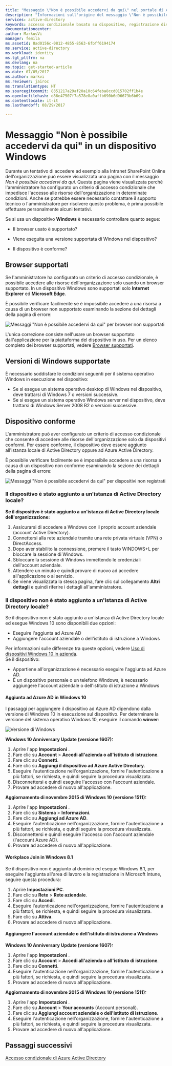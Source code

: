 ```yaml
---
title: "Messaggio \"Non è possibile accedervi da qui\" nel portale di Azure da un dispositivo Windows | Microsoft Docs"
description: "Informazioni sull'origine del messaggio \"Non è possibile accedervi da qui\" e su cosa controllare per evitarlo."
services: active-directory
keywords: accesso condizionale basato su dispositivo, registrazione dispositivo, abilitare registrazione dispositivo, registrazione dispositivo e software MDM
documentationcenter: 
author: MarkusVi
manager: femila
ms.assetid: 8ad0156c-0812-4855-8563-6fbff6194174
ms.service: active-directory
ms.workload: identity
ms.tgt_pltfrm: na
ms.devlang: na
ms.topic: get-started-article
ms.date: 07/05/2017
ms.author: markvi
ms.reviewer: jairoc
ms.translationtype: HT
ms.sourcegitcommit: 8351217a29af20a10c64feba8ccd015702ff1b4e
ms.openlocfilehash: d86e47507f7a578e8a0affb690b6d96673b6b69a
ms.contentlocale: it-it
ms.lasthandoff: 08/29/2017

---
```

# <a name="you-cant-get-there-from-here-on-a-windows-device"></a>Messaggio "Non è possibile accedervi da qui" in un dispositivo Windows

Durante un tentativo di accedere ad esempio alla Intranet SharePoint Online dell'organizzazione può essere visualizzata una pagina con il messaggio *Non è possibile accedervi da qui*. Questa pagina viene visualizzata perché l'amministratore ha configurato un criterio di accesso condizionale che impedisce l'accesso alle risorse dell'organizzazione in determinate condizioni. Anche se potrebbe essere necessario contattare il supporto tecnico o l'amministratore per risolvere questo problema, è prima possibile effettuare personalmente alcuni tentativi.

Se si usa un dispositivo **Windows** è necessario controllare quanto segue:

- Il browser usato è supportato?

- Viene eseguita una versione supportata di Windows nel dispositivo?

- Il dispositivo è conforme?






## <a name="supported-browser"></a>Browser supportati

Se l'amministratore ha configurato un criterio di accesso condizionale, è possibile accedere alle risorse dell'organizzazione solo usando un browser supportato. In un dispositivo Windows sono supportati solo **Internet Explorer** ed **Microsoft Edge**.

È possibile verificare facilmente se è impossibile accedere a una risorsa a causa di un browser non supportato esaminando la sezione dei dettagli della pagina di errore:

![Messaggi "Non è possibile accedervi da qui" per browser non supportati](./media/active-directory-conditional-access-device-remediation/02.png "Scenario")

L'unica correzione consiste nell'usare un browser supportato dall'applicazione per la piattaforma del dispositivo in uso. Per un elenco completo dei browser supportati, vedere [Browser supportati](active-directory-conditional-access-supported-apps.md).  


## <a name="supported-versions-of-windows"></a>Versioni di Windows supportate

È necessario soddisfare le condizioni seguenti per il sistema operativo Windows in esecuzione nel dispositivo: 

- Se si esegue un sistema operativo desktop di Windows nel dispositivo, deve trattarsi di Windows 7 o versioni successive.
- Se si esegue un sistema operativo Windows server nel dispositivo, deve trattarsi di Windows Server 2008 R2 o versioni successive. 


## <a name="compliant-device"></a>Dispositivo conforme

L'amministratore può aver configurato un criterio di accesso condizionale che consente di accedere alle risorse dell'organizzazione solo da dispositivi conformi. Per essere conforme, il dispositivo deve essere aggiunto all'istanza locale di Active Directory oppure ad Azure Active Directory.

È possibile verificare facilmente se è impossibile accedere a una risorsa a causa di un dispositivo non conforme esaminando la sezione dei dettagli della pagina di errore:
 
![Messaggi "Non è possibile accedervi da qui" per dispositivi non registrati](./media/active-directory-conditional-access-device-remediation/01.png "Scenario")


### <a name="is-your-device-joined-to-an-on-premises-active-directory"></a>Il dispositivo è stato aggiunto a un'istanza di Active Directory locale?

**Se il dispositivo è stato aggiunto a un'istanza di Active Directory locale dell'organizzazione:**

1. Assicurarsi di accedere a Windows con il proprio account aziendale (account Active Directory).
2. Connettersi alla rete aziendale tramite una rete privata virtuale (VPN) o DirectAccess.
3. Dopo aver stabilito la connessione, premere il tasto WINDOWS+L per bloccare la sessione di Windows.
4. Sbloccare la sessione di Windows immettendo le credenziali dell'account aziendale.
5. Attendere un minuto e quindi provare di nuovo ad accedere all'applicazione o al servizio.
6. Se viene visualizzata la stessa pagina, fare clic sul collegamento **Altri dettagli** e quindi riferire i dettagli all'amministratore.


### <a name="is-your-device-not-joined-to-an-on-premises-active-directory"></a>Il dispositivo non è stato aggiunto a un'istanza di Active Directory locale?

Se il dispositivo non è stato aggiunto a un'istanza di Active Directory locale ed esegue Windows 10 sono disponibili due opzioni:

* Eseguire l'aggiunta ad Azure AD
* Aggiungere l'account aziendale o dell'istituto di istruzione a Windows

Per informazioni sulle differenze tra queste opzioni, vedere [Uso di dispositivi Windows 10 in azienda](active-directory-azureadjoin-windows10-devices.md).  
Se il dispositivo:

- Appartiene all'organizzazione è necessario eseguire l'aggiunta ad Azure AD.
- È un dispositivo personale o un telefono Windows, è necessario aggiungere l'account aziendale o dell'istituto di istruzione a Windows 



#### <a name="azure-ad-join-on-windows-10"></a>Aggiunta ad Azure AD in Windows 10

I passaggi per aggiungere il dispositivo ad Azure AD dipendono dalla versione di Windows 10 in esecuzione sul dispositivo. Per determinare la versione del sistema operativo Windows 10, eseguire il comando **winver**: 

![Versione di Windows](./media/active-directory-conditional-access-device-remediation/03.png )


**Windows 10 Anniversary Update (versione 1607):**

1. Aprire l'app **Impostazioni** .
2. Fare clic su **Account** > **Accedi all'azienda o all'istituto di istruzione**.
3. Fare clic su **Connetti**.
4. Fare clic su **Aggiungi il dispositivo ad Azure Active Directory**.
5. Eseguire l'autenticazione nell'organizzazione, fornire l'autenticazione a più fattori, se richiesta, e quindi seguire la procedura visualizzata.
6. Disconnettersi e quindi eseguire l'accesso con l'account aziendale.
7. Provare ad accedere di nuovo all'applicazione.

**Aggiornamento di novembre 2015 di Windows 10 (versione 1511):**

1. Aprire l'app **Impostazioni** .
2. Fare clic su **Sistema** > **Informazioni**.
3. Fare clic su **Aggiungi ad Azure AD**.
4. Eseguire l'autenticazione nell'organizzazione, fornire l'autenticazione a più fattori, se richiesta, e quindi seguire la procedura visualizzata.
5. Disconnettersi e quindi eseguire l'accesso con l'account aziendale (l'account Azure AD).
6. Provare ad accedere di nuovo all'applicazione.


#### <a name="workplace-join-on-windows-81"></a>Workplace Join in Windows 8.1

Se il dispositivo non è aggiunto al dominio ed esegue Windows 8.1, per eseguire l'aggiunta all'area di lavoro e la registrazione in Microsoft Intune, seguire questa procedura:

1. Aprire **Impostazioni PC**.
2. Fare clic su **Rete** > **Rete aziendale**.
3. Fare clic su **Accedi**.
4. Eseguire l'autenticazione nell'organizzazione, fornire l'autenticazione a più fattori, se richiesta, e quindi seguire la procedura visualizzata.
5. Fare clic su **Attiva**.
6. Provare ad accedere di nuovo all'applicazione.



#### <a name="add-your-work-or-school-account-to-windows"></a>Aggiungere l'account aziendale o dell'istituto di istruzione a Windows 


**Windows 10 Anniversary Update (versione 1607):**

1. Aprire l'app **Impostazioni** .
2. Fare clic su **Account** > **Accedi all'azienda o all'istituto di istruzione**.
3. Fare clic su **Connetti**.
4. Eseguire l'autenticazione nell'organizzazione, fornire l'autenticazione a più fattori, se richiesta, e quindi seguire la procedura visualizzata.
5. Provare ad accedere di nuovo all'applicazione.


**Aggiornamento di novembre 2015 di Windows 10 (versione 1511):**

1. Aprire l'app **Impostazioni** .
2. Fare clic su **Account** > **Your accounts** (Account personali).
3. Fare clic su **Aggiungi account aziendale o dell'istituto di istruzione**.
4. Eseguire l'autenticazione nell'organizzazione, fornire l'autenticazione a più fattori, se richiesta, e quindi seguire la procedura visualizzata.
5. Provare ad accedere di nuovo all'applicazione.





## <a name="next-steps"></a>Passaggi successivi
[Accesso condizionale di Azure Active Directory](active-directory-conditional-access.md)


